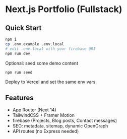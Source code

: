 # Next.js Portfolio (Fullstack)

## Quick Start
```bash
npm i
cp .env.example .env.local
# edit .env.local with your firebase URI
npm run dev
```

Optional: seed some demo content
```bash
npm run seed
```

Deploy to Vercel and set the same env vars.

## Features
- App Router (Next 14)
- TailwindCSS + Framer Motion
- firebase (Projects, Blog posts, Contact messages)
- SEO: metadata, sitemap, dynamic OpenGraph
- API routes (no Express needed)
